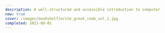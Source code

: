 ```yaml
---
description: A well-structured and accessible introduction to computer architecture. Although it's practically useful only to few programmers (the premise of the title is a marketing gimmick), I believe that it's nonetheless a meaningful subject for those who want to know <i>more</i> of computers.
new: true
cover: /images/bookshelf/write_great_code_vol_1.jpg
completed: 2021-08-01
---
```

